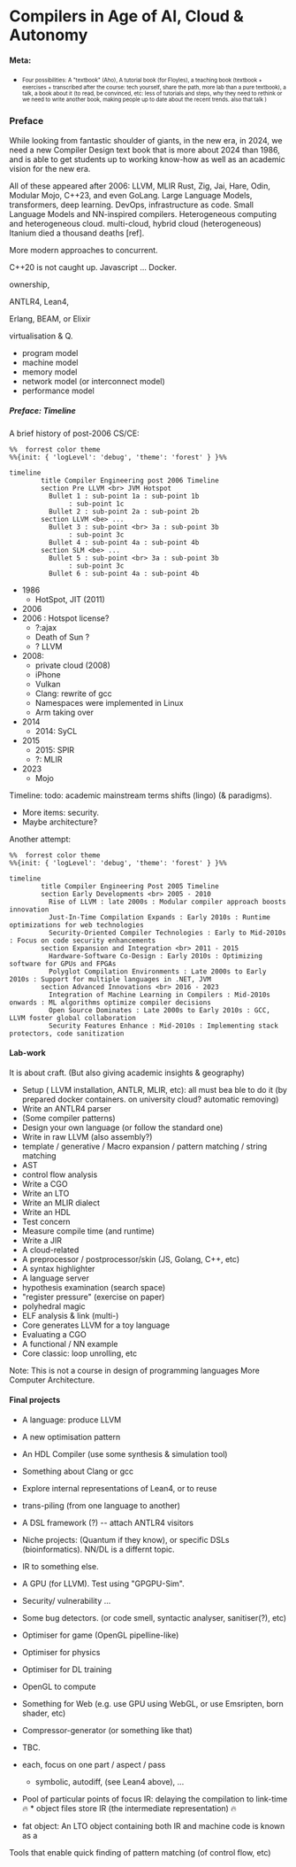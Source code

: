 # Compilers in Age of AI, Cloud & Autonomy
<!-- of AI, AV & ML . LLM? edge (power) -->

#### Meta:
* <sub><sup>Four possibilities: A "textbook" (Aho), A tutorial book (for Floyles),  a teaching book (textbook + exercises + transcribed after the course: tech yourself, share the path, more lab than a pure textbook), a talk, a book about it (to read, be convinced, etc: less of tutorials and steps, why they need to rethink or we need to write another book, making people up to date about the recent trends. also that talk ) </sup></sub>

### Preface
While looking from fantastic shoulder of giants, in the new era,
in 2024, we need a new Compiler Design text book that is more about 2024 than 1986,
and is able to get students up to working know-how as well as an academic vision for the new era.

All of these appeared after 2006:
LLVM, MLIR
Rust, Zig, Jai, Hare, Odin, Modular Mojo, C++23, and even GoLang.
Large Language Models, transformers, deep learning.
DevOps, infrastructure as code.
Small Language Models and NN-inspired compilers.
Heterogeneous computing and heterogeneous cloud.
multi-cloud, hybrid cloud (heterogeneous)
Itanium died a thousand deaths [ref].

More modern approaches to concurrent.

C++20 is not caught up.
Javascript ...
Docker.

ownership, 

ANTLR4, 
Lean4,

Erlang, BEAM, or Elixir

virtualisation & Q.

* program model
* machine model
* memory model
* network model (or interconnect model)
* performance model


##### Preface: Timeline
A brief history of post-2006 CS/CE:
```mermaid
%%  forrest color theme
%%{init: { 'logLevel': 'debug', 'theme': 'forest' } }%%

timeline
        title Compiler Engineering post 2006 Timeline
        section Pre LLVM <br> JVM Hotspot
          Bullet 1 : sub-point 1a : sub-point 1b
               : sub-point 1c
          Bullet 2 : sub-point 2a : sub-point 2b
        section LLVM <be> ...
          Bullet 3 : sub-point <br> 3a : sub-point 3b
               : sub-point 3c
          Bullet 4 : sub-point 4a : sub-point 4b
        section SLM <be> ...
          Bullet 5 : sub-point <br> 3a : sub-point 3b
               : sub-point 3c
          Bullet 6 : sub-point 4a : sub-point 4b

```
* 1986
   * HotSpot, JIT (2011)
* 2006
* 2006 : Hotspot license?
   * ?:ajax
   * Death of Sun ?
   * ? LLVM
* 2008:
   * private cloud (2008)
   * iPhone
   * Vulkan
   * Clang: rewrite of gcc
   * Namespaces were implemented in Linux
   * Arm taking over
* 2014
   * 2014: SyCL
* 2015
   * 2015: SPIR
   * ?: MLIR
* 2023
   * Mojo

Timeline: todo: academic mainstream terms shifts (lingo) (& paradigms).
* More items: security.
* Maybe architecture?

Another attempt:
```mermaid
%%  forrest color theme
%%{init: { 'logLevel': 'debug', 'theme': 'forest' } }%%

timeline
        title Compiler Engineering Post 2005 Timeline
        section Early Developments <br> 2005 - 2010
          Rise of LLVM : late 2000s : Modular compiler approach boosts innovation
          Just-In-Time Compilation Expands : Early 2010s : Runtime optimizations for web technologies
          Security-Oriented Compiler Technologies : Early to Mid-2010s : Focus on code security enhancements
        section Expansion and Integration <br> 2011 - 2015
          Hardware-Software Co-Design : Early 2010s : Optimizing software for GPUs and FPGAs
          Polyglot Compilation Environments : Late 2000s to Early 2010s : Support for multiple languages in .NET, JVM
        section Advanced Innovations <br> 2016 - 2023
          Integration of Machine Learning in Compilers : Mid-2010s onwards : ML algorithms optimize compiler decisions
          Open Source Dominates : Late 2000s to Early 2010s : GCC, LLVM foster global collaboration
          Security Features Enhance : Mid-2010s : Implementing stack protectors, code sanitization
```

#### Lab-work
It is about craft. (But also giving academic insights & geography)
* Setup ( LLVM installation, ANTLR, MLIR, etc): all must bea ble to do it (by prepared docker containers. on university cloud? automatic removing)
* Write an ANTLR4 parser
* (Some compiler patterns)
* Design your own language (or follow the standard one)
* Write in raw LLVM (also assembly?)
* template / generative / Macro expansion / pattern matching / string matching
* AST
* control flow analysis
* Write a CGO
* Write an LTO
* Write an MLIR dialect
* Write an HDL
* Test concern
* Measure compile time (and runtime)
* Write a JIR
* A cloud-related
* A preprocessor / postprocessor/skin (JS, Golang, C++, etc)
* A syntax highlighter
* A language server
* hypothesis examination (search space)
* "register pressure" (exercise on paper)
* polyhedral magic
* ELF analysis & link (multi-)
* Core generates LLVM for a toy language
* Evaluating a CGO
* A functional / NN example
* Core classic: loop unrolling, etc


Note: This is not a course in design of programming languages
More Computer Architecture.

#### Final projects
* A language: produce LLVM
* A new optimisation pattern
* An HDL Compiler (use some synthesis & simulation tool)
* Something about Clang or gcc
* Explore internal representations of Lean4, or to reuse
* trans-piling (from one language to another)
* A DSL framework (?) -- attach ANTLR4 visitors
* Niche projects: (Quantum if they know), or specific DSLs (bioinformatics). NN/DL is a differnt topic.
* IR to something else.
* A GPU (for LLVM). Test using "GPGPU-Sim".
* Security/ vulnerability ...
* Some bug detectors. (or code smell, syntactic analyser, sanitiser(?), etc)
* Optimiser for game (OpenGL pipelline-like)
* Optimiser for physics
* Optimiser for DL training
* OpenGL to compute
* Something for Web (e.g. use GPU using WebGL, or use Emsripten, born shader, etc)
* Compressor-generator (or something like that)
* TBC.

* each, focus on one part / aspect / pass
   * symbolic, autodiff, (see Lean4 above), ...

* Pool of particular points of focus
IR: delaying the compilation to link-time 🔥 * object files store IR (the intermediate representation) 🔥

* fat object: An LTO object containing both IR and machine code is known as a 

Tools that enable quick finding of pattern matching (of control flow, etc)
